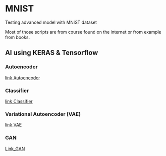 # MNIST
Testing advanced model with MNIST dataset

Most of those scripts are from course found on the internet or from example from books.

## AI using KERAS & Tensorflow

### Autoencoder
[link Autoencoder](https://github.com/nakmuaycoder/Testing-on-minst-MNIST/tree/master/Keras/AutoEncoder)

### Classifier

[link Classifier](https://github.com/nakmuaycoder/Testing-on-minst-MNIST/tree/master/Keras/classifier)

### Variational Autoencoder (VAE)

[link VAE](https://github.com/nakmuaycoder/Testing-on-minst-MNIST/tree/master/Keras/VAE)

### GAN

[Link_GAN](https://github.com/nakmuaycoder/Testing-on-minst-MNIST/tree/master/Keras/GAN)
